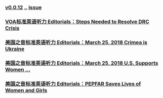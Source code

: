 ### [v0.0.12](https://github.com/littleflute/english/edit/master/voa/Editorials/readme.md) [..](..) [issue](https://github.com/littleflute/english/issues/54)

### [VOA标准英语听力 Editorials：Steps Needed to Resolve DRC Crisis](https://mp.weixin.qq.com/s?__biz=MzIxMTUzOTUzOA==&mid=100001149&idx=4&sn=904bd6ed2c305062062bd17547ce625f&chksm=1752864020250f56ab4a8e8fd053ba2a809ddcf35a6dc96983ecde59747140dcc42e02419731&mpshare=1&scene=24&srcid=0328AW82sB6aYWvjbk8pCxCQ#rd)
### [美国之音标准英语听力 Editorials：March 25, 2018 Crimea is Ukraine](https://mp.weixin.qq.com/s?__biz=MzIxMTUzOTUzOA==&mid=100001149&idx=3&sn=649859a53f797aa1f7fadc53c337e7ca&chksm=1752864020250f5687e14095e8838d4ed1acd7c341211a2943f8d488ab2983d09c5263df10ab&mpshare=1&scene=24&srcid=0328ShheVFG0lgl11LaLjEMt#rd)
### [美国之音标准英语听力 Editorials：March 25, 2018 U.S. Supports Women ...](https://mp.weixin.qq.com/s?__biz=MzIxMTUzOTUzOA==&mid=100001149&idx=2&sn=120d631dd4ef8767ca6a1e3ba8b1dd63&chksm=1752864020250f5639b69514f48cbf0feab4652b866dc58e753cd67e79b47e82939337cb3d5a&mpshare=1&scene=24&srcid=0328XWGeWujTrS3x3HkuNyy7#rd)
### [美国之音标准英语听力 Editorials：PEPFAR Saves Lives of Women and Girls](https://mp.weixin.qq.com/s?__biz=MzIxMTUzOTUzOA==&mid=100001149&idx=1&sn=8efff039492a78f717cd3e05dc3e9b3c&chksm=1752864020250f56c9cecd510ad5c5d5bb0515015b449dfbf8682b3bd71c69146019306f3198&mpshare=1&scene=24&srcid=0328Onh7T9lsxHF1lX3UsNXg#rd)
